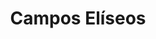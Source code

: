 ---
layout: bairro
title: Campos Elíseos
regiao: zona-central
pb: "!1m18!1m12!1m3!1d14631.750271911696!2d-46.645724999999935!3d-23.534747799999987!2m3!1f0!2f0!3f0!3m2!1i1024!2i768!4f13.1!3m3!1m2!1s0x94ce58423abe6eb3%3A0x9fe0fc5d7dd25ad7!2sCampos+El%C3%ADseos%2C+S%C3%A3o+Paulo+-+State+of+S%C3%A3o+Paulo!5e0!3m2!1sen!2sbr!4v1427318078375"
location: -23.532208,-46.645545
photo_id: "16700805920"
---